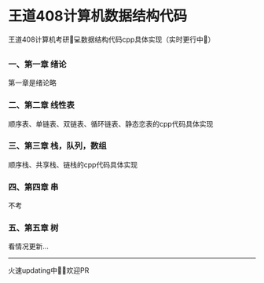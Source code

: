 # 王道408计算机数据结构代码
王道408计算机考研💯💻数据结构代码cpp具体实现（实时更行中🚀）

### 一、第一章 绪论

第一章是绪论略

### 二、第二章 线性表

顺序表、单链表、双链表、循环链表、静态恋表的cpp代码具体实现

### 三、第三章 栈，队列，数组

顺序栈、共享栈、链栈的cpp代码具体实现

### 四、第四章 串

不考

### 五、第五章 树

看情况更新...

---

火速updating中🚀🚀欢迎PR
